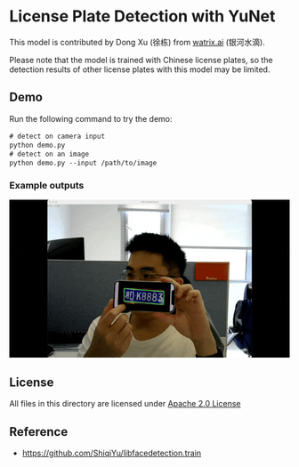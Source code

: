 # License Plate Detection with YuNet

This model is contributed by Dong Xu (徐栋) from [watrix.ai](watrix.ai) (银河水滴).

Please note that the model is trained with Chinese license plates, so the detection results of other license plates with this model may be limited.

## Demo

Run the following command to try the demo:
```shell
# detect on camera input
python demo.py
# detect on an image
python demo.py --input /path/to/image
```

### Example outputs

![lpd](./examples/lpd_yunet_demo.gif)

## License
All files in this directory are licensed under [Apache 2.0 License](./LICENSE)

## Reference

 - https://github.com/ShiqiYu/libfacedetection.train

